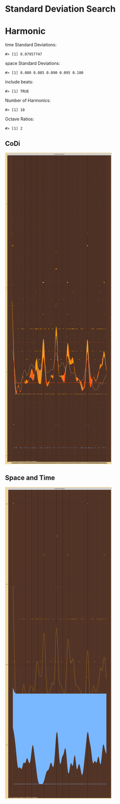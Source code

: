 Standard Deviation Search
================

# Harmonic

time Standard Deviations:

    #> [1] 0.07957747

space Standard Deviations:

    #> [1] 0.080 0.085 0.090 0.095 0.100

include beats:

    #> [1] TRUE

Number of Harmonics:

    #> [1] 10

Octave Ratios:

    #> [1] 2

## CoDi

![](../figures/standard_deviation_search/_CoDi-1.png)<!-- -->

## Space and Time

![](../figures/standard_deviation_search/_Spacetime-1.png)<!-- -->
